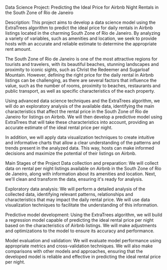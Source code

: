 Data Science Project: Predicting the Ideal Price for Airbnb Night Rentals in the South Zone of Rio de Janeiro

Description:
This project aims to develop a data science model using the ExtraTrees algorithm to predict the ideal price for daily rentals in Airbnb listings located in the charming South Zone of Rio de Janeiro. By analyzing a variety of variables, such as amenities and location, we seek to provide hosts with an accurate and reliable estimate to determine the appropriate rent amount.

The South Zone of Rio de Janeiro is one of the most attractive regions for tourists and travelers, with its beautiful beaches, stunning landscapes and proximity to iconic sights, such as Christ the Redeemer and Sugarloaf Mountain. However, defining the right price for the daily rental in Airbnb listings can be challenging, as there are several factors that influence the value, such as the number of rooms, proximity to beaches, restaurants and public transport, as well as specific characteristics of the each property.

Using advanced data science techniques and the ExtraTrees algorithm, we will do an exploratory analysis of the available data, identifying the main characteristics that affect the rental price in the South Zone of Rio de Janeiro for listings on Airbnb. We will then develop a predictive model using ExtraTrees that will take these characteristics into account, providing an accurate estimate of the ideal rental price per night.

In addition, we will apply data visualization techniques to create intuitive and informative charts that allow a clear understanding of the patterns and trends present in the analyzed data. This way, hosts can make informed decisions and maximize the potential of their listings on Airbnb.

Main Stages of the Project
Data collection and preparation: We will collect data on rental per night listings available on Airbnb in the South Zone of Rio de Janeiro, along with information about its amenities and location. Next, we'll clean and transform the data, ensuring it's ready for analysis.

Exploratory data analysis: We will perform a detailed analysis of the collected data, identifying relevant patterns, relationships and characteristics that may impact the daily rental price. We will use data visualization techniques to facilitate the understanding of this information.

Predictive model development: Using the ExtraTrees algorithm, we will build a regression model capable of predicting the ideal rental price per night based on the characteristics of Airbnb listings. We will make adjustments and optimizations to the model to ensure its accuracy and performance.

Model evaluation and validation: We will evaluate model performance using appropriate metrics and cross-validation techniques. We will also make comparisons with other models and approaches, ensuring that the developed model is reliable and effective in predicting the ideal rental price per night.
